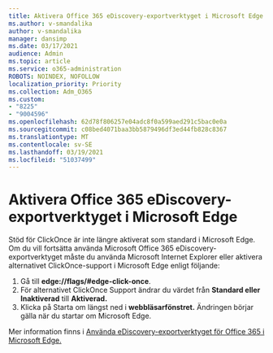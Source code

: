 ```yaml
---
title: Aktivera Office 365 eDiscovery-exportverktyget i Microsoft Edge
ms.author: v-smandalika
author: v-smandalika
manager: dansimp
ms.date: 03/17/2021
audience: Admin
ms.topic: article
ms.service: o365-administration
ROBOTS: NOINDEX, NOFOLLOW
localization_priority: Priority
ms.collection: Adm_O365
ms.custom:
- "8225"
- "9004596"
ms.openlocfilehash: 62d78f806257e04adc8f0a599aed291c5bac0e0a
ms.sourcegitcommit: c08bed4071baa3bb5879496df3ed44fb828c8367
ms.translationtype: MT
ms.contentlocale: sv-SE
ms.lasthandoff: 03/19/2021
ms.locfileid: "51037499"
---
```

# <a name="enable-the-office-365-ediscovery-export-tool-in-microsoft-edge"></a>Aktivera Office 365 eDiscovery-exportverktyget i Microsoft Edge

Stöd för ClickOnce är inte längre aktiverat som standard i Microsoft Edge. Om du vill fortsätta använda Microsoft Office 365 eDiscovery-exportverktyget måste du använda Microsoft Internet Explorer eller aktivera alternativet ClickOnce-support i Microsoft Edge enligt följande:

1. Gå till **edge://flags/#edge-click-once**.
2. För alternativet ClickOnce Support ändrar du värdet från **Standard eller** **Inaktiverad** till **Aktiverad.**
3. Klicka på Starta om längst ned i **webbläsarfönstret.** Ändringen börjar gälla när du startar om Microsoft Edge.

Mer information finns i [Använda eDiscovery-exportverktyget för Office 365 i Microsoft Edge.](https://docs.microsoft.com/microsoft-365/compliance/configure-edge-to-export-search-results)


